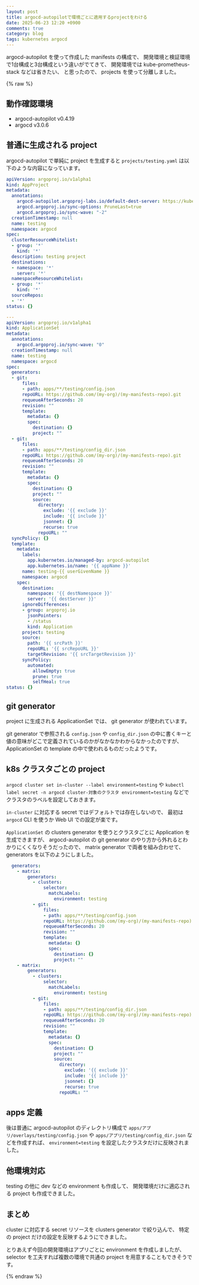 ```yaml
---
layout: post
title: argocd-autopilotで環境ごとに適用するprojectをわける
date: 2025-06-23 12:20 +0900
comments: true
category: blog
tags: kubernetes argocd
---
```

argocd-autopilot を使って作成した manifests の構成で、
開発環境と検証環境で1台構成と3台構成という違いがでてきて、
開発環境では kube-prometheus-stack などは省きたい、
と思ったので、
projects を使って分離しました。

<!--more-->

{% raw %}

## 動作確認環境

- argocd-autopilot v0.4.19
- argocd v3.0.6

## 普通に生成される project

argocd-autopilot で単純に project を生成すると
`projects/testing.yaml` は以下のような内容になっています。

```yaml
apiVersion: argoproj.io/v1alpha1
kind: AppProject
metadata:
  annotations:
    argocd-autopilot.argoproj-labs.io/default-dest-server: https://kubernetes.default.svc
    argocd.argoproj.io/sync-options: PruneLast=true
    argocd.argoproj.io/sync-wave: "-2"
  creationTimestamp: null
  name: testing
  namespace: argocd
spec:
  clusterResourceWhitelist:
  - group: '*'
    kind: '*'
  description: testing project
  destinations:
  - namespace: '*'
    server: '*'
  namespaceResourceWhitelist:
  - group: '*'
    kind: '*'
  sourceRepos:
  - '*'
status: {}

---
apiVersion: argoproj.io/v1alpha1
kind: ApplicationSet
metadata:
  annotations:
    argocd.argoproj.io/sync-wave: "0"
  creationTimestamp: null
  name: testing
  namespace: argocd
spec:
  generators:
  - git:
      files:
      - path: apps/**/testing/config.json
      repoURL: https://github.com/(my-org)/(my-manifests-repo).git
      requeueAfterSeconds: 20
      revision: ""
      template:
        metadata: {}
        spec:
          destination: {}
          project: ""
  - git:
      files:
      - path: apps/**/testing/config_dir.json
      repoURL: https://github.com/(my-org)/(my-manifests-repo).git
      requeueAfterSeconds: 20
      revision: ""
      template:
        metadata: {}
        spec:
          destination: {}
          project: ""
          source:
            directory:
              exclude: '{{ exclude }}'
              include: '{{ include }}'
              jsonnet: {}
              recurse: true
            repoURL: ""
  syncPolicy: {}
  template:
    metadata:
      labels:
        app.kubernetes.io/managed-by: argocd-autopilot
        app.kubernetes.io/name: '{{ appName }}'
      name: testing-{{ userGivenName }}
      namespace: argocd
    spec:
      destination:
        namespace: '{{ destNamespace }}'
        server: '{{ destServer }}'
      ignoreDifferences:
      - group: argoproj.io
        jsonPointers:
        - /status
        kind: Application
      project: testing
      source:
        path: '{{ srcPath }}'
        repoURL: '{{ srcRepoURL }}'
        targetRevision: '{{ srcTargetRevision }}'
      syncPolicy:
        automated:
          allowEmpty: true
          prune: true
          selfHeal: true
status: {}
```

## git generator

project に生成される ApplicationSet では、
git generator が使われています。

git generator で参照される `config.json` や `config_dir.json` の中に書くキーと値の意味がどこで定義されているのかがなかなかわからなかったのですが、
ApplicationSet の template の中で使われるものだったようです。

## k8s クラスタごとの project

`argocd cluster set in-cluster --label environment=testing`
や
`kubectl label secret -n argocd cluster-対象のクラスタ environment=testing`
などでクラスタのラベルを設定しておきます。

`in-cluster` に対応する secret ではデフォルトでは存在しないので、
最初は `argocd` CLI を使うか Web UI での設定が楽です。

`ApplicationSet` の clusters generator を使うとクラスタごとに Application を生成できますが、
argocd-autopilot の git generator のやり方から外れるとわかりにくくなりそうだったので、
matrix generator で両者を組み合わせて、
generators を以下のようにしました。

```yaml
  generators:
    - matrix:
        generators:
          - clusters:
              selector:
                matchLabels:
                  environment: testing
          - git:
              files:
              - path: apps/**/testing/config.json
              repoURL: https://github.com/(my-org)/(my-manifests-repo).git
              requeueAfterSeconds: 20
              revision: ""
              template:
                metadata: {}
                spec:
                  destination: {}
                  project: ""
    - matrix:
        generators:
          - clusters:
              selector:
                matchLabels:
                  environment: testing
          - git:
              files:
              - path: apps/**/testing/config_dir.json
              repoURL: https://github.com/(my-org)/(my-manifests-repo).git
              requeueAfterSeconds: 20
              revision: ""
              template:
                metadata: {}
                spec:
                  destination: {}
                  project: ""
                  source:
                    directory:
                      exclude: '{{ exclude }}'
                      include: '{{ include }}'
                      jsonnet: {}
                      recurse: true
                    repoURL: ""
```

## apps 定義

後は普通に argocd-autopilot のディレクトリ構成で `apps/アプリ/overlays/testing/config.json` や `apps/アプリ/testing/config_dir.json` などを作成すれば、
`environment=testing` を設定したクラスタだけに反映されました。

## 他環境対応

testing の他に dev などの environment も作成して、
開発環境だけに適応される project も作成できました。

## まとめ

cluster に対応する secret リソースを clusters generator で絞り込んで、
特定の project だけの設定を反映するようにできました。

とりあえず今回の開発環境はアプリごとに environment を作成しましたが、
selector を工夫すれば複数の環境で共通の project を用意することもできそうです。

{% endraw %}

